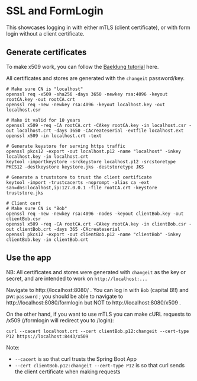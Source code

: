# SSL and FormLogin

This showcases logging in with either mTLS (client certificate), or with form login without a client certificate.

## Generate certificates

To make x509 work, you can follow
the [Baeldung tutorial](https://www.baeldung.com/x-509-authentication-in-spring-security) here.

All certificates and stores are generated with the `changeit` password/key.

```shell
# Make sure CN is "localhost"
openssl req -x509 -sha256 -days 3650 -newkey rsa:4096 -keyout rootCA.key -out rootCA.crt
openssl req -new -newkey rsa:4096 -keyout localhost.key -out localhost.csr

# Make it valid for 10 years
openssl x509 -req -CA rootCA.crt -CAkey rootCA.key -in localhost.csr -out localhost.crt -days 3650 -CAcreateserial -extfile localhost.ext
openssl x509 -in localhost.crt -text

# Generate keystore for serving https traffic
openssl pkcs12 -export -out localhost.p12 -name "localhost" -inkey localhost.key -in localhost.crt
keytool -importkeystore -srckeystore localhost.p12 -srcstoretype PKCS12 -destkeystore keystore.jks -deststoretype JKS

# Generate a truststore to trust the client certificate
keytool -import -trustcacerts -noprompt -alias ca -ext san=dns:localhost,ip:127.0.0.1 -file rootCA.crt -keystore truststore.jks

# Client cert
# Make sure CN is "Bob"
openssl req -new -newkey rsa:4096 -nodes -keyout clientBob.key -out clientBob.csr
openssl x509 -req -CA rootCA.crt -CAkey rootCA.key -in clientBob.csr -out clientBob.crt -days 365 -CAcreateserial
openssl pkcs12 -export -out clientBob.p12 -name "clientBob" -inkey clientBob.key -in clientBob.crt
```

## Use the app

NB: All certificates and stores were generated with `changeit` as the key or secret, and are
intended to work on `http://localhost:...`

Navigate to http://localhost:8080/ . You can log in with `Bob` (capital B!!) and pw: `password` ;
you should be able to navigate to http://localhost:8080/formlogin but NOT to
http://localhost:8080/x509 .

On the other hand, if you want to use mTLS you can make cURL requests to /x509 (/formlogin will
redirect you to /login):

```shell
curl --cacert localhost.crt --cert clientBob.p12:changeit --cert-type P12 https://localhost:8443/x509
```

Note:

- `--cacert` is so that curl trusts the Spring Boot App
- `--cert clientBob.p12:changeit --cert-type P12` is so that curl sends the client certificate when making requests
